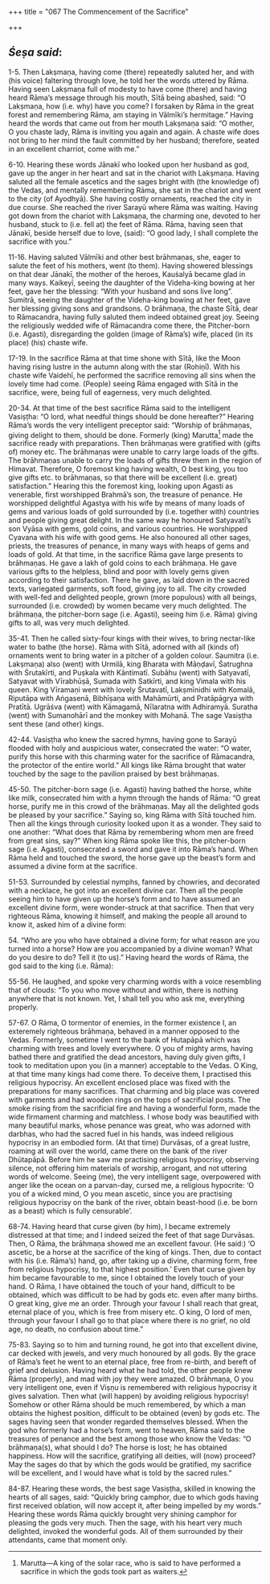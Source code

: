 +++
title = "067 The Commencement of the Sacrifice"

+++
 

## *Śeṣa said*:

1-5. Then Lakṣmaṇa, having come (there) repeatedly saluted her, and with (his voice) faltering through love, he told her the words uttered by Rāma. Having seen Lakṣmaṇa full of modesty to have come (there) and having heard Rāma’s message through his mouth, Sītā being abashed, said: “O Lakṣmaṇa, how (i.e. why) have you come? I forsaken by Rāma in the great forest and remembering Rāma, am staying in Vālmīki’s hermitage.” Having heard the words that came out from her mouth Lakṣmaṇa said: “O mother, O you chaste lady, Rāma is inviting you again and again. A chaste wife does not bring to her mind the fault committed by her husband; therefore, seated in an excellent charriot, come with me.”

6-10. Hearing these words Jānakī who looked upon her husband as god, gave up the anger in her heart and sat in the chariot with Lakṣmaṇa. Having saluted all the female ascetics and the sages bright with (the knowledge of) the Vedas, and mentally remembering Rāma, she sat in the chariot and went to the city (of Ayodhyā). She having costly ornaments, reached the city in due course. She reached the river Sarayū where Rāma was waiting. Having got down from the chariot with Lakṣmaṇa, the charming one, devoted to her husband, stuck to (i.e. fell at) the feet of Rāma. Rāma, having seen that Jānakī, beside herself due to love, (said): “O good lady, I shall complete the sacrifice with you.”

11-16. Having saluted Vālmīki and other best brāhmaṇas, she, eager to salute the feet of his mothers, went (to them). Having showered blessings on that dear Jānakī, the mother of the heroes, Kauśalyā became glad in many ways. Kaikeyī, seeing the daughter of the Videha-king bowing at her feet, gave her the blessing: “With your husband and sons live long”. Sumitrā, seeing the daughter of the Videha-king bowing at her feet, gave her blessing giving sons and grandsons. O brāhmaṇa, the chaste Sītā, dear to Rāmacandra, having fully saluted them indeed obtained great joy. Seeing the religiously wedded wife of Rāmacandra come there, the Pitcher-born (i.e. Agasti), disregarding the golden (image of Rāma’s) wife, placed (in its place) (his) chaste wife.

17-19. In the sacrifice Rāma at that time shone with Sītā, like the Moon having rising lustre in the autumn along with the star (Rohiṇī). With his chaste wife Vaidehī, he performed the sacrifice removing all sins when the lovely time had come. (People) seeing Rāma engaged with Sītā in the sacrifice, were, being full of eagerness, very much delighted.

20-34. At that time of the best sacrifice Rāma said to the intelligent Vasiṣṭha: “O lord, what needful things should be done hereafter?” Hearing Rāma’s words the very intelligent preceptor said: “Worship of brāhmaṇas, giving delight to them, should be done. Formerly (king) Marutta[^1] made the sacrifice ready with preparations. Then brāhmaṇas were gratified with (gifts of) money etc. The brāhmaṇas were unable to carry large loads of the gifts. The brāhmaṇas unable to carry the loads of gifts threw them in the region of Himavat. Therefore, O foremost king having wealth, O best king, you too give gifts etc. to brāhmaṇas, so that there will be excellent (i.e. great) satisfaction.” Hearing this the foremost king, looking upon Agasti as venerable, first worshipped Brahmā’s son, the treasure of penance. He worshipped delightful Agastya with his wife by means of many loads of gems and various loads of gold surrounded by (i.e. together with) countries and people giving great delight. In the same way he honoured Satyavatī’s son Vyāsa with gems, gold coins, and various countries. He worshipped Cyavana with his wife with good gems. He also honoured all other sages, priests, the treasures of penance, in many ways with heaps of gems and loads of gold. At that time, in the sacrifice Rāma gave large presents to brāhmaṇas. He gave a lakh of gold coins to each brāhmaṇa. He gave various gifts to the helpless, blind and poor with lovely gems given according to their satisfaction. There he gave, as laid down in the sacred texts, variegated garments, soft food, giving joy to all. The city crowded with well-fed and delighted people, grown (more populous) with all beings, surrounded (i.e. crowded) by women became very much delighted. The brāhmaṇa, the pitcher-born sage (i.e. Agasti), seeing him (i.e. Rāma) giving gifts to all, was very much delighted.

[^1]:  Marutta—A king of the solar race, who is said to have performed a sacrifice in which the gods took part as waiters.

35-41. Then he called sixty-four kings with their wives, to bring nectar-like water to bathe (the horse). Rāma with Sītā, adorned with all (kinds of) ornaments went to bring water in a pitcher of a golden colour. Saumitra (i.e. Lakṣmaṇa) also (went) with Urmilā, king Bharata with Māṇḍavī, Śatrughna with Śrutakīrti, and Puṣkala with Kāntimatī. Subāhu (went) with Satyavatī, Satyavat with Vīrabhūṣā, Sumada with Satkīrti, and king Vimala with his queen. King Vīramaṇi went with lovely Śrutavatī, Lakṣmīnidhi with Komalā, Riputāpa with Aṅgasenā, Bibhīṣaṇa with Mahāmūrti, and Pratāpāgrya with Pratītā. Ugrāśva (went) with Kāmagamā, Nīlaratna with Adhiramyā. Suratha (went) with Sumanohārī and the monkey with Mohanā. The sage Vasiṣṭha sent these (and other) kings.

42-44. Vasiṣṭha who knew the sacred hymns, having gone to Sarayū flooded with holy and auspicious water, consecrated the water: “O water, purify this horse with this charming water for the sacrifice of Rāmacandra, the protector of the entire world.” All kings like Rāma brought that water touched by the sage to the pavilion praised by best brāhmaṇas.

45-50. The pitcher-born sage (i.e. Agasti) having bathed the horse, white like milk, consecrated him with a hymn through the hands of Rāma: “O great horse, purify me in this crowd of the brāhmaṇas. May all the delighted gods be pleased by your sacrifice.” Saying so, king Rāma with Sītā touched him. Then all the kings through curiosity looked upon it as a wonder. They said to one another: “What does that Rāma by remembering whom men are freed from great sins, say?” When king Rāma spoke like this, the pitcher-born sage (i.e. Agasti), consecrated a sword and gave it into Rāma’s hand. When Rāma held and touched the sword, the horse gave up the beast’s form and assumed a divine form at the sacrifice.

51-53. Surrounded by celestial nymphs, fanned by chowries, and decorated with a necklace, he got into an excellent divine car. Then all the people seeing him to have given up the horse’s form and to have assumed an excellent divine form, were wonder-struck at that sacrifice. Then that very righteous Rāma, knowing it himself, and making the people all around to know it, asked him of a divine form:

54\. “Who are you who have obtained a divine form; for what reason are you turned into a horse? How are you accompanied by a divine woman? What do you desire to do? Tell it (to us).” Having heard the words of Rāma, the god said to the king (i.e. Rāma):

55-56. He laughed, and spoke very charming words with a voice resembling that of clouds: “To you who move without and within, there is nothing anywhere that is not known. Yet, I shall tell you who ask me, everything properly.

57-67. O Rāma, O tormentor of enemies, in the former existence I, an exteremely righteous brāhmaṇa, behaved in a manner opposed to the Vedas. Formerly, sometime I went to the bank of Hutapāpā which was charming with trees and lovely everywhere. O you of mighty arms, having bathed there and gratified the dead ancestors, having duly given gifts, I took to meditation upon you (in a manner) acceptable to the Vedas. O King, at that time many kings had come there. To deceive them, I practised this religious hypocrisy. An excellent enclosed place was fixed with the preparations for many sacrifices. That charming and big place was covered with garments and had wooden rings on the tops of sacrificial posts. The smoke rising from the sacrificial fire and having a wonderful form, made the wide firmament charming and matchless. I whose body was beautified with many beautiful marks, whose penance was great, who was adorned with darbhas, who had the sacred fuel in his hands, was indeed religious hypocrisy in an embodied form. (At that time) Durvāsas, of a great lustre, roaming at will over the world, came there on the bank of the river Dhūtapāpā. Before him he saw me practising religious hypocrisy, observing silence, not offering him materials of worship, arrogant, and not uttering words of welcome. Seeing (me), the very intelligent sage, overpowered with anger like the ocean on a parvan-day, cursed me, a religious hypocrite: ‘O you of a wicked mind, O you mean ascetic, since you are practising religious hypocrisy on the bank of the river, obtain beast-hood (i.e. be born as a beast) which is fully censurable’.

68-74. Having heard that curse given (by him), I became extremely distressed at that time; and I indeed seized the feet of that sage Durvāsas. Then, O Rāma, the brāhmaṇa showed me an excellent favour. (He said:) ‘O ascetic, be a horse at the sacrifice of the king of kings. Then, due to contact with his (i.e. Rāma’s) hand, go, after taking up a divine, charming form, free from religious hypocrisy, to that highest position.’ Even that curse given by him became favourable to me, since I obtained the lovely touch of your hand. O Rāma, I have obtained the touch of your hand, difficult to be obtained, which was difficult to be had by gods etc. even after many births. O great king, give me an order. Through your favour I shall reach that great, eternal place of you, which is free from misery etc. O king, O lord of men, through your favour I shall go to that place where there is no grief, no old age, no death, no confusion about time.”

75-83. Saying so to him and turning round, he got into that excellent divine, car decked with jewels, and very much honoured by all gods. By the grace of Rāma’s feet he went to an eternal place, free from re-birth, and bereft of grief and delusion. Having heard what he had told, the other people knew Rāma (properly), and mad with joy they were amazed. O brāhmaṇa, O you very intelligent one, even if Viṣṇu is remembered with religious hypocrisy it gives salvation. Then what (will happen) by avoiding religious hypocrisy! Somehow or other Rāma should be much remembered, by which a man obtains the highest position, difficult to be obtained (even) by gods etc. The sages having seen that wonder regarded themselves blessed. When the god who formerly had a horse’s form, went to heaven, Rāma said to the treasures of penance and the best among those who know the Vedas: “O brāhmaṇa(s), what should I do? The horse is lost; he has obtained happiness. How will the sacrifice, gratifying all deities, will (now) proceed? May the sages do that by which the gods would be gratified, my sacrifice will be excellent, and I would have what is told by the sacred rules.”

84-87. Hearing these words, the best sage Vasiṣṭha, skilled in knowing the hearts of all sages, said: “Quickly bring camphor, due to which gods having first received oblation, will now accept it, after being impelled by my words.” Hearing these words Rāma quickly brought very shining camphor for pleasing the gods very much. Then the sage, with his heart very much delighted, invoked the wonderful gods. All of them surrounded by their attendants, came that moment only.



